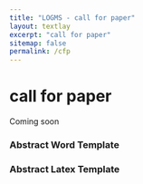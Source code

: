 ```yaml
---
title: "LOGMS - call for paper"
layout: textlay
excerpt: "call for paper"
sitemap: false
permalink: /cfp
---
```


# call for paper

Coming soon
### Abstract Word Template 
### Abstract Latex Template 

